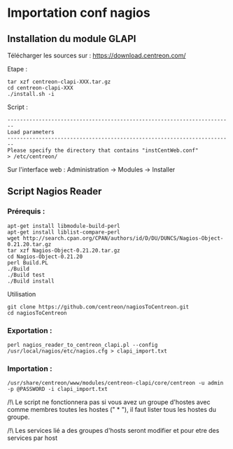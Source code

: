 # Importation conf nagios
## Installation du module GLAPI
Télécharger les sources sur : https://download.centreon.com/

Etape :

	tar xzf centreon-clapi-XXX.tar.gz
	cd centreon-clapi-XXX
	./install.sh -i
Script :

	------------------------------------------------------------------------
	Load parameters
	------------------------------------------------------------------------
	Please specify the directory that contains "instCentWeb.conf"
	> /etc/centreon/

Sur l'interface web : Administration -> Modules -> Installer

## Script Nagios Reader
### Prérequis :
	apt-get install libmodule-build-perl
	apt-get install liblist-compare-perl
	wget http://search.cpan.org/CPAN/authors/id/D/DU/DUNCS/Nagios-Object-0.21.20.tar.gz
	tar xzf Nagios-Object-0.21.20.tar.gz
	cd Nagios-Object-0.21.20
	perl Build.PL
	./Build
	./Build test
	./Build install
Utilisation

	git clone https://github.com/centreon/nagiosToCentreon.git
	cd nagiosToCentreon

### Exportation :
	perl nagios_reader_to_centreon_clapi.pl --config /usr/local/nagios/etc/nagios.cfg > clapi_import.txt

### Importation : 
	/usr/share/centreon/www/modules/centreon-clapi/core/centreon -u admin -p @PASSWORD -i clapi_import.txt


/!\\ Le script ne fonctionnera pas si vous avez un groupe d'hostes avec comme membres toutes les hostes (" * "), il faut lister tous les hostes du groupe.

/!\\ Les services lié a des groupes d'hosts seront modifier et pour etre des services par host


